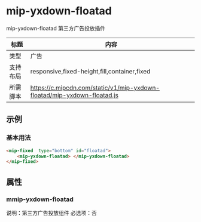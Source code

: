 # mip-yxdown-floatad

mip-yxdown-floatad 第三方广告投放插件

标题|内容
----|----
类型|广告
支持布局|responsive,fixed-height,fill,container,fixed
所需脚本|https://c.mipcdn.com/static/v1/mip-yxdown-floatad/mip-yxdown-floatad.js

## 示例

### 基本用法
```html
<mip-fixed  type="bottom" id="floatad">
	<mip-yxdown-floatad> </mip-yxdown-floatad>
</mip-fixed>
```


## 属性

### mmip-yxdown-floatad

说明：第三方广告投放组件
必选项：否